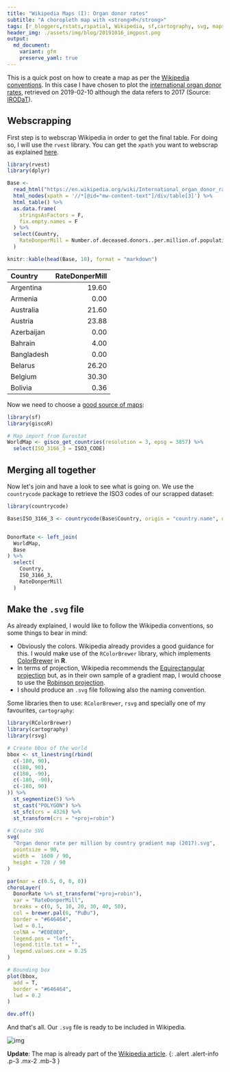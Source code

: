 ```yaml
---
title: "Wikipedia Maps (I): Organ donor rates"
subtitle: "A choropleth map with <strong>R</strong>"
tags: [r_bloggers,rstats,rspatial, Wikipedia, sf,cartography, svg, maps, giscoR]
header_img: ./assets/img/blog/20191016_imgpost.png
output: 
  md_document:
    variant: gfm
    preserve_yaml: true
---
```




This is a quick post on how to create a map as per the [Wikipedia conventions](https://en.wikipedia.org/wiki/Wikipedia:WikiProject_Maps/Conventions#Gradient_maps). In this case I have chosen to plot the [international organ donor rates](https://en.wikipedia.org/wiki/International_organ_donor_rates), retrieved on 2019-02-10 although the data refers to 2017 (Source: [IRODaT](http://www.irodat.org/?p=database)).

## Webscrapping

First step is to webscrap Wikipedia in order to get the final table. For doing so, I will use the `rvest` library. You can get the `xpath` you want to webscrap as explained [here](https://stackoverflow.com/a/57972054/7877917).


```r
library(rvest)
library(dplyr)

Base <-
  read_html("https://en.wikipedia.org/wiki/International_organ_donor_rates") %>%
  html_nodes(xpath = '//*[@id="mw-content-text"]/div/table[3]') %>%
  html_table() %>%
  as.data.frame(
    stringsAsFactors = F,
    fix.empty.names = F
  ) %>%
  select(Country,
    RateDonperMill = Number.of.deceased.donors..per.million.of.population
  )

knitr::kable(head(Base, 10), format = "markdown")
```



|Country    | RateDonperMill|
|:----------|--------------:|
|Argentina  |          19.60|
|Armenia    |           0.00|
|Australia  |          21.60|
|Austria    |          23.88|
|Azerbaijan |           0.00|
|Bahrain    |           4.00|
|Bangladesh |           0.00|
|Belarus    |          26.20|
|Belgium    |          30.30|
|Bolivia    |           0.36|

Now we need to choose a [good source of maps](https://dieghernan.github.io/201906_Beautiful2/):


```r
library(sf)
library(giscoR)

# Map import from Eurostat
WorldMap <- gisco_get_countries(resolution = 3, epsg = 3857) %>%
  select(ISO_3166_3 = ISO3_CODE)
```

## Merging all together

Now let's join and have a look to see what is going on. We use the `countrycode` package to retrieve the ISO3 codes of our scrapped dataset:


```r
library(countrycode)

Base$ISO_3166_3 <- countrycode(Base$Country, origin = "country.name", destination = "iso3c")


DonorRate <- left_join(
  WorldMap,
  Base
) %>%
  select(
    Country,
    ISO_3166_3,
    RateDonperMill
  )
```

## Make the `.svg` file

As already explained, I would like to follow the Wikipedia conventions, so some things to bear in mind:

-   Obviously the colors. Wikipedia already provides a good guidance for this. I would make use of the `RColorBrewer` library, which implements [ColorBrewer](http://colorbrewer2.org/#type=sequential&scheme=PuBu&n=9) in **R**.
-   In terms of projection, Wikipedia recommends the [Equirectangular projection](https://en.wikipedia.org/wiki/Equirectangular_projection) but, as in their own sample of a gradient map, I would choose to use the [Robinson projection](https://en.wikipedia.org/wiki/Robinson_projection).
-   I should produce an `.svg` file following also the naming convention.

Some libraries then to use: `RColorBrewer`, `rsvg` and specially one of my favourites, `cartography`:


```r
library(RColorBrewer)
library(cartography)
library(rsvg)

# Create bbox of the world
bbox <- st_linestring(rbind(
  c(-180, 90),
  c(180, 90),
  c(180, -90),
  c(-180, -90),
  c(-180, 90)
)) %>%
  st_segmentize(5) %>%
  st_cast("POLYGON") %>%
  st_sfc(crs = 4326) %>%
  st_transform(crs = "+proj=robin")

# Create SVG
svg(
  "Organ donor rate per million by country gradient map (2017).svg",
  pointsize = 90,
  width =  1600 / 90,
  height = 728 / 90
)

par(mar = c(0.5, 0, 0, 0))
choroLayer(
  DonorRate %>% st_transform("+proj=robin"),
  var = "RateDonperMill",
  breaks = c(0, 5, 10, 20, 30, 40, 50),
  col = brewer.pal(6, "PuBu"),
  border = "#646464",
  lwd = 0.1,
  colNA = "#E0E0E0",
  legend.pos = "left",
  legend.title.txt = "",
  legend.values.cex = 0.25
)

# Bounding box
plot(bbox,
  add = T,
  border = "#646464",
  lwd = 0.2
)

dev.off()
```

And that's all. Our `.svg` file is ready to be included in Wikipedia.



![img](https://dieghernan.github.io/assets/img/blog/20191016_imgpost.png)

**Update**: The map is already part of the [Wikipedia article](https://en.wikipedia.org/wiki/International_organ_donor_rates#Global_Summary).
{: .alert .alert-info .p-3 .mx-2 .mb-3 }
